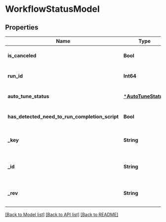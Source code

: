 # WorkflowStatusModel


## Properties
Name | Type | Description | Notes
------------ | ------------- | ------------- | -------------
**is_canceled** | **Bool** |  | [default to nothing]
**run_id** | **Int64** |  | [default to nothing]
**auto_tune_status** | [***AutoTuneStatus**](AutoTuneStatus.md) |  | [default to nothing]
**has_detected_need_to_run_completion_script** | **Bool** |  | [optional] [default to false]
**_key** | **String** |  | [optional] [default to nothing]
**_id** | **String** |  | [optional] [default to nothing]
**_rev** | **String** |  | [optional] [default to nothing]


[[Back to Model list]](../README.md#models) [[Back to API list]](../README.md#api-endpoints) [[Back to README]](../README.md)


